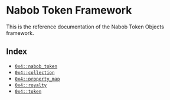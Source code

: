 
<a id="@Nabob_Token_Framework_0"></a>

# Nabob Token Framework


This is the reference documentation of the Nabob Token Objects framework.


<a id="@Index_1"></a>

## Index


-  [`0x4::nabob_token`](nabob_token.md#0x4_nabob_token)
-  [`0x4::collection`](collection.md#0x4_collection)
-  [`0x4::property_map`](property_map.md#0x4_property_map)
-  [`0x4::royalty`](royalty.md#0x4_royalty)
-  [`0x4::token`](token.md#0x4_token)


[move-book]: https://nabob.dev/move/book/SUMMARY
